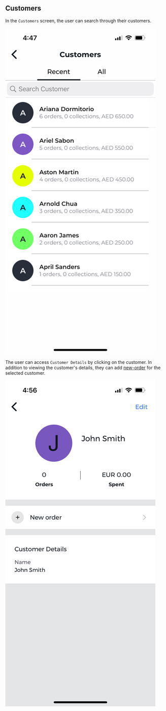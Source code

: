 ## Customers

In the `Customers` screen, the user can search through their customers.

![Customers Screen](../images/screenshots/customers/01.jpg?raw=true "Customers")

The user can access `Customer Details` by clicking on the customer. In addition to viewing the customer's details, they can add [new-order](./new-order.md) for the selected customer.

![Customers Screen](../images/screenshots/customers/02.jpg?raw=true "Customers")
